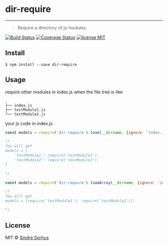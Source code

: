 
# dir-require
---
> Require a directory of js modules.

[![Build Status][travis-image]][travis-url]
[![Coverage Status][coveralls-image]][coveralls-url]
[![license MIT][license-image]][license-url]

## Install

```console
$ npm install --save dir-require
```


## Usage

require other modules in index.js when the file tree is like

```
.
├── index.js
├── testModule1.js
└── testModule2.js

```

your js code in index.js

```js
const models = require('dir-require').load(__dirname, {ignore: 'index.js'}); // 1st argument is absolute path

/*
You will get
models = {
    'testModule1': require('testModule1'),
    'testModule2': require('testModule2'),
}

*/
```

```js
const models = require('dir-require').loadArray(__dirname, {ignore: 'index.js'});

/*
You will get
models = [require('testModule1'), require('testModule2')];

*/
```


## License

MIT © [Sindre Sorhus](https://sindresorhus.com)

[travis-url]: https://travis-ci.org/liu946/npm-multi-require
[travis-image]: https://travis-ci.org/liu946/npm-multi-require.svg?branch=master

[coveralls-url]: https://coveralls.io/github/liu946/npm-multi-require?branch=master
[coveralls-image]: https://coveralls.io/repos/github/liu946/npm-multi-require/badge.svg?branch=master

[license-url]: https://opensource.org/licenses/MIT
[license-image]: https://img.shields.io/badge/license-MIT-blue.svg
